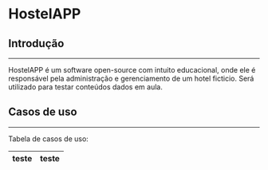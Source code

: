 # HostelAPP

## Introdução

---
HostelAPP é um software open-source com intuito educacional, onde ele é responsável pela administração e gerenciamento de um hotel ficticio. Será utilizado para testar conteúdos dados em aula.

## Casos de uso

---
Tabela de casos de uso:

| teste | teste |
|-------|-------|
